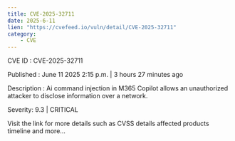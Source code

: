 ```yaml
---
title: CVE-2025-32711
date: 2025-6-11
lien: "https://cvefeed.io/vuln/detail/CVE-2025-32711"
category:
    - CVE
---
```


CVE ID : CVE-2025-32711

Published :  June 11
2025
2:15 p.m. | 3 hours
27 minutes ago

Description : Ai command injection in M365 Copilot allows an unauthorized attacker to disclose information over a network.

Severity: 9.3 | CRITICAL

Visit the link for more details
such as CVSS details
affected products
timeline
and more...
